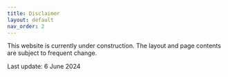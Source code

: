 ```yaml
---
title: Disclaimer
layout: default
nav_order: 2
---
```


This website is currently under construction. The layout and page contents are subject to frequent change. 

Last update: 6 June 2024